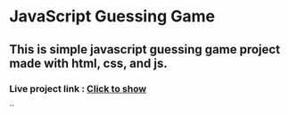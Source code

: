 
# JavaScript Guessing Game

## This is simple javascript guessing game project made with html, css, and js.

### Live project link : [Click to show]()

``